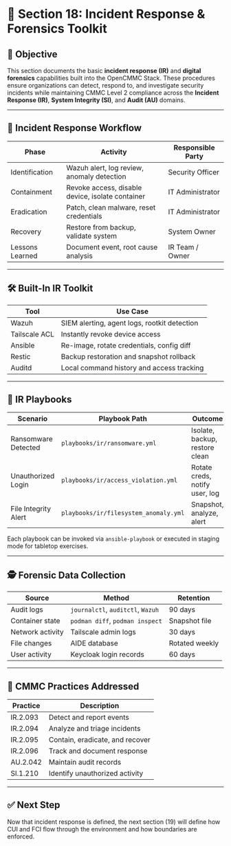 # 🚨 Section 18: Incident Response & Forensics Toolkit

## 🎯 Objective

This section documents the basic **incident response (IR)** and **digital forensics** capabilities built into the OpenCMMC Stack. These procedures ensure organizations can detect, respond to, and investigate security incidents while maintaining CMMC Level 2 compliance across the **Incident Response (IR)**, **System Integrity (SI)**, and **Audit (AU)** domains.

---

## 🧭 Incident Response Workflow

| Phase | Activity | Responsible Party |
|-------|----------|-------------------|
| Identification | Wazuh alert, log review, anomaly detection | Security Officer |
| Containment | Revoke access, disable device, isolate container | IT Administrator |
| Eradication | Patch, clean malware, reset credentials | IT Administrator |
| Recovery | Restore from backup, validate system | System Owner |
| Lessons Learned | Document event, root cause analysis | IR Team / Owner |

---

## 🛠️ Built-In IR Toolkit

| Tool | Use Case |
|------|----------|
| Wazuh | SIEM alerting, agent logs, rootkit detection |
| Tailscale ACL | Instantly revoke device access |
| Ansible | Re-image, rotate credentials, config diff |
| Restic | Backup restoration and snapshot rollback |
| Auditd | Local command history and access tracking |

---

## 🧪 IR Playbooks

| Scenario | Playbook Path | Outcome |
|----------|----------------|---------|
| Ransomware Detected | `playbooks/ir/ransomware.yml` | Isolate, backup, restore clean |
| Unauthorized Login | `playbooks/ir/access_violation.yml` | Rotate creds, notify user, log |
| File Integrity Alert | `playbooks/ir/filesystem_anomaly.yml` | Snapshot, analyze, alert |

Each playbook can be invoked via `ansible-playbook` or executed in staging mode for tabletop exercises.

---

## 🕵️ Forensic Data Collection

| Source | Method | Retention |
|--------|--------|-----------|
| Audit logs | `journalctl`, `auditctl`, `Wazuh` | 90 days |
| Container state | `podman diff`, `podman inspect` | Snapshot file |
| Network activity | Tailscale admin logs | 30 days |
| File changes | AIDE database | Rotated weekly |
| User activity | Keycloak login records | 60 days |

---

## 📜 CMMC Practices Addressed

| Practice | Description |
|----------|-------------|
| IR.2.093 | Detect and report events |
| IR.2.094 | Analyze and triage incidents |
| IR.2.095 | Contain, eradicate, and recover |
| IR.2.096 | Track and document response |
| AU.2.042 | Maintain audit records |
| SI.1.210 | Identify unauthorized activity |

---

## ✅ Next Step

Now that incident response is defined, the next section (19) will define how CUI and FCI flow through the environment and how boundaries are enforced.

